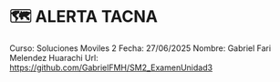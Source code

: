 # 🗺️ ALERTA TACNA
Curso: Soluciones Moviles 2
Fecha: 27/06/2025
Nombre: Gabriel Fari Melendez Huarachi
Url: https://github.com/GabrielFMH/SM2_ExamenUnidad3




